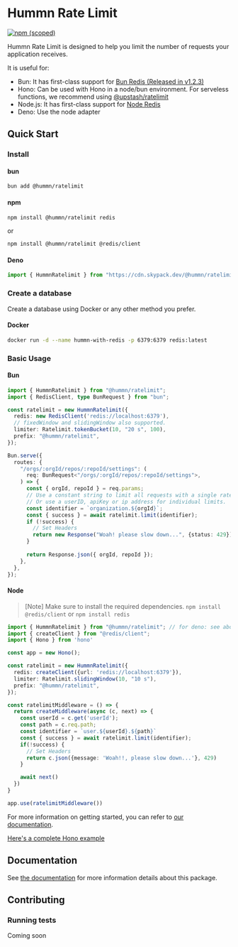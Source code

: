 # Hummn Rate Limit

[![npm (scoped)](https://img.shields.io/npm/v/@hummn/ratelimit)](https://www.npmjs.com/package/@hummn/ratelimit)

Hummn Rate Limit is designed to help you limit the number of requests your application receives.

It is useful for:
- Bun: It has first-class support for [Bun Redis (Released in v1.2.3)](https://bun.com/docs/api/redis)
- Hono: Can be used with Hono in a node/bun environment. For serveless functions, we recommend using [@upstash/ratelimit](https://github.com/upstash/ratelimit-js)
- Node.js: It has first-class support for [Node Redis](https://github.com/redis/node-redis)
- Deno: Use the node adapter



## Quick Start

### Install

#### bun

```bash
bun add @hummn/ratelimit
```

#### npm

```bash
npm install @hummn/ratelimit redis
```

or

```bash
npm install @hummn/ratelimit @redis/client
```

#### Deno

```ts
import { HummnRatelimit } from "https://cdn.skypack.dev/@hummn/ratelimit@latest";
```

### Create a database
Create a database using Docker or any other method you prefer.

#### Docker

```sh
docker run -d --name hummn-with-redis -p 6379:6379 redis:latest
```

### Basic Usage

#### Bun
```ts
import { HummnRatelimit } from "@hummn/ratelimit";
import { RedisClient, type BunRequest } from "bun";

const ratelimit = new HummnRatelimit({
  redis: new RedisClient('redis://localhost:6379'),
  // fixedWindow and slidingWindow also supported.
  limiter: Ratelimit.tokenBucket(10, "20 s", 100), 
  prefix: "@hummn/ratelimit",
});

Bun.serve({
  routes: {
    "/orgs/:orgId/repos/:repoId/settings": (
      req: BunRequest<"/orgs/:orgId/repos/:repoId/settings">,
    ) => {
      const { orgId, repoId } = req.params;
      // Use a constant string to limit all requests with a single ratelimit
      // Or use a userID, apiKey or ip address for individual limits.
      const identifier = `organization.${orgId}`;
      const { success } = await ratelimit.limit(identifier);
      if (!success) {
        // Set Headers
        return new Response("Woah! please slow down...", {status: 429})
      }
          
      return Response.json({ orgId, repoId });
    },
  },
});
```

#### Node
> [Note]
> Make sure to install the required dependencies. `npm install @redis/client` or `npm install redis`

```ts
import { HummnRatelimit } from "@hummn/ratelimit"; // for deno: see above
import { createClient } from "@redis/client";
import { Hono } from 'hono'

const app = new Hono();

const ratelimit = new HummnRatelimit({
  redis: createClient({url: 'redis://localhost:6379'}),
  limiter: Ratelimit.slidingWindow(10, "10 s"),
  prefix: "@hummn/ratelimit",
});

const ratelimitMiddleware = () => {
  return createMiddleware(async (c, next) => {
    const userId = c.get('userId');
    const path = c.req.path;
    const identifier = `user.${userId}.${path}`
    const { success } = await ratelimit.limit(identifier);
    if(!success) {
      // Set Headers
      return c.json({message: 'Woah!!, please slow down...'}, 429)
    }

    await next()
  })
}

app.use(ratelimitMiddleware())

```


For more information on getting started, you can refer to [our documentation](https://hummn.dev/docs/ratelimit/gettingstarted).

[Here's a complete Hono example](https://github.com/hummnjs/ratelimit/tree/main/examples/hono)

## Documentation

See [the documentation](https://hummn.dev/docs/ratelimit/overview) for more information details about this package.

## Contributing


### Running tests
Coming soon
